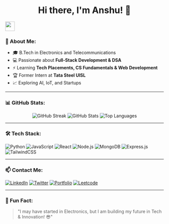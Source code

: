 <h1 align="center">Hi there, I'm Anshu! 👋</h1>

<img src="https://media.giphy.com/media/hvRJCLFzcasrR4ia7z/giphy.gif" width="30px"/>

### 🚀 About Me:
- 🎓 B.Tech in Electronics and Telecommunications  
- 💻 Passionate about **Full-Stack Development & DSA**  
- ⚡ Learning **Tech Placements, CS Fundamentals & Web Development**  
- 🏆 Former Intern at **Tata Steel UISL**  
- 📈 Exploring AI, IoT, and Startups  

---

### 📊 GitHub Stats:
<p align="center">
  <img src="https://github-readme-streak-stats.herokuapp.com/?user=anshujod&theme=dark&hide_border=true" alt="GitHub Streak">
  <img src="https://github-readme-stats.vercel.app/api?username=anshujod&show_icons=true&theme=dark&hide_border=true" alt="GitHub Stats">
  <img src="https://github-readme-stats.vercel.app/api/top-langs/?username=anshujod&layout=compact&theme=dark&hide_border=true" alt="Top Languages">
</p>

---

### 🛠️ Tech Stack:
![Python](https://img.shields.io/badge/Python-3776AB?style=for-the-badge&logo=python&logoColor=white)
![JavaScript](https://img.shields.io/badge/JavaScript-F7DF1E?style=for-the-badge&logo=javascript&logoColor=black)
![React](https://img.shields.io/badge/React-61DAFB?style=for-the-badge&logo=react&logoColor=black)
![Node.js](https://img.shields.io/badge/Node.js-339933?style=for-the-badge&logo=nodedotjs&logoColor=white)
![MongoDB](https://img.shields.io/badge/MongoDB-47A248?style=for-the-badge&logo=mongodb&logoColor=white)
![Express.js](https://img.shields.io/badge/Express.js-000?style=for-the-badge&logo=express&logoColor=white)
![TailwindCSS](https://img.shields.io/badge/TailwindCSS-38B2AC?style=for-the-badge&logo=tailwind-css&logoColor=white)

---

### 📫 Contact Me:
[![LinkedIn](https://img.shields.io/badge/LinkedIn-blue?style=for-the-badge&logo=linkedin)](https://www.linkedin.com/in/anshu-prakash-496a641b9/)
[![Twitter](https://img.shields.io/badge/Twitter-blue?style=for-the-badge&logo=twitter)](https://x.com/AnshuPr45449259)
[![Portfolio](https://img.shields.io/badge/Portfolio-000?style=for-the-badge&logo=google-chrome&logoColor=white)](https://portfolio-website-dun-two-29.vercel.app/)
[![Leetcode](https://img.shields.io/badge/dynamic/json?style=for-the-badge&labelColor=black&color=%23ffa116&label=Solved&query=solved&url=https%3A%2F%2Fleetcode-badge.vercel.app%2Fapi%2Fusers%2Fanshujod&logo=leetcode&logoColor=yellow)](https://leetcode.com/u/anshujod/)

---

### 🚀 Fun Fact:
> "I may have started in Electronics, but I am building my future in Tech & Innovation! 😎"
